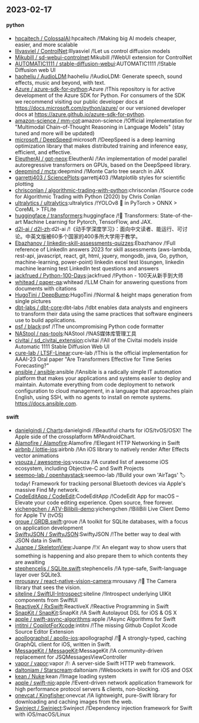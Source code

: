 ## 2023-02-17

#### python
* [hpcaitech / ColossalAI](https://github.com/hpcaitech/ColossalAI):hpcaitech /!Making big AI models cheaper, easier, and more scalable
* [lllyasviel / ControlNet](https://github.com/lllyasviel/ControlNet):lllyasviel /!Let us control diffusion models
* [Mikubill / sd-webui-controlnet](https://github.com/Mikubill/sd-webui-controlnet):Mikubill /!WebUI extension for ControlNet
* [AUTOMATIC1111 / stable-diffusion-webui](https://github.com/AUTOMATIC1111/stable-diffusion-webui):AUTOMATIC1111 /!Stable Diffusion web UI
* [haoheliu / AudioLDM](https://github.com/haoheliu/AudioLDM):haoheliu /!AudioLDM: Generate speech, sound effects, music and beyond, with text.
* [Azure / azure-sdk-for-python](https://github.com/Azure/azure-sdk-for-python):Azure /!This repository is for active development of the Azure SDK for Python. For consumers of the SDK we recommend visiting our public developer docs at https://docs.microsoft.com/python/azure/ or our versioned developer docs at https://azure.github.io/azure-sdk-for-python.
* [amazon-science / mm-cot](https://github.com/amazon-science/mm-cot):amazon-science /!Official implementation for "Multimodal Chain-of-Thought Reasoning in Language Models" (stay tuned and more will be updated)
* [microsoft / DeepSpeed](https://github.com/microsoft/DeepSpeed):microsoft /!DeepSpeed is a deep learning optimization library that makes distributed training and inference easy, efficient, and effective.
* [EleutherAI / gpt-neox](https://github.com/EleutherAI/gpt-neox):EleutherAI /!An implementation of model parallel autoregressive transformers on GPUs, based on the DeepSpeed library.
* [deepmind / mctx](https://github.com/deepmind/mctx):deepmind /!Monte Carlo tree search in JAX
* [garrettj403 / SciencePlots](https://github.com/garrettj403/SciencePlots):garrettj403 /!Matplotlib styles for scientific plotting
* [chrisconlan / algorithmic-trading-with-python](https://github.com/chrisconlan/algorithmic-trading-with-python):chrisconlan /!Source code for Algorithmic Trading with Python (2020) by Chris Conlan
* [ultralytics / ultralytics](https://github.com/ultralytics/ultralytics):ultralytics /!YOLOv8
🚀
in PyTorch > ONNX > CoreML > TFLite
* [huggingface / transformers](https://github.com/huggingface/transformers):huggingface /!🤗
Transformers: State-of-the-art Machine Learning for Pytorch, TensorFlow, and JAX.
* [d2l-ai / d2l-zh](https://github.com/d2l-ai/d2l-zh):d2l-ai /!《动手学深度学习》：面向中文读者、能运行、可讨论。中英文版被60多个国家的400多所大学用于教学。
* [Ebazhanov / linkedin-skill-assessments-quizzes](https://github.com/Ebazhanov/linkedin-skill-assessments-quizzes):Ebazhanov /!Full reference of LinkedIn answers 2023 for skill assessments (aws-lambda, rest-api, javascript, react, git, html, jquery, mongodb, java, Go, python, machine-learning, power-point) linkedin excel test lösungen, linkedin machine learning test LinkedIn test questions and answers
* [jackfrued / Python-100-Days](https://github.com/jackfrued/Python-100-Days):jackfrued /!Python - 100天从新手到大师
* [whitead / paper-qa](https://github.com/whitead/paper-qa):whitead /!LLM Chain for answering questions from documents with citations
* [HugoTini / DeepBump](https://github.com/HugoTini/DeepBump):HugoTini /!Normal & height maps generation from single pictures
* [dbt-labs / dbt-core](https://github.com/dbt-labs/dbt-core):dbt-labs /!dbt enables data analysts and engineers to transform their data using the same practices that software engineers use to build applications.
* [psf / black](https://github.com/psf/black):psf /!The uncompromising Python code formatter
* [NAStool / nas-tools](https://github.com/NAStool/nas-tools):NAStool /!NAS媒体库管理工具
* [civitai / sd_civitai_extension](https://github.com/civitai/sd_civitai_extension):civitai /!All of the Civitai models inside Automatic 1111 Stable Diffusion Web UI
* [cure-lab / LTSF-Linear](https://github.com/cure-lab/LTSF-Linear):cure-lab /!This is the official implementation for AAAI-23 Oral paper "Are Transformers Effective for Time Series Forecasting?"
* [ansible / ansible](https://github.com/ansible/ansible):ansible /!Ansible is a radically simple IT automation platform that makes your applications and systems easier to deploy and maintain. Automate everything from code deployment to network configuration to cloud management, in a language that approaches plain English, using SSH, with no agents to install on remote systems. https://docs.ansible.com.

#### swift
* [danielgindi / Charts](https://github.com/danielgindi/Charts):danielgindi /!Beautiful charts for iOS/tvOS/OSX! The Apple side of the crossplatform MPAndroidChart.
* [Alamofire / Alamofire](https://github.com/Alamofire/Alamofire):Alamofire /!Elegant HTTP Networking in Swift
* [airbnb / lottie-ios](https://github.com/airbnb/lottie-ios):airbnb /!An iOS library to natively render After Effects vector animations
* [vsouza / awesome-ios](https://github.com/vsouza/awesome-ios):vsouza /!A curated list of awesome iOS ecosystem, including Objective-C and Swift Projects
* [seemoo-lab / openhaystack](https://github.com/seemoo-lab/openhaystack):seemoo-lab /!Build your own 'AirTags'
🏷
today! Framework for tracking personal Bluetooth devices via Apple's massive Find My network.
* [CodeEditApp / CodeEdit](https://github.com/CodeEditApp/CodeEdit):CodeEditApp /!CodeEdit App for macOS – Elevate your code editing experience. Open source, free forever.
* [yichengchen / ATV-Bilibili-demo](https://github.com/yichengchen/ATV-Bilibili-demo):yichengchen /!BiliBili Live Client Demo for Apple TV (tvOS)
* [groue / GRDB.swift](https://github.com/groue/GRDB.swift):groue /!A toolkit for SQLite databases, with a focus on application development
* [SwiftyJSON / SwiftyJSON](https://github.com/SwiftyJSON/SwiftyJSON):SwiftyJSON /!The better way to deal with JSON data in Swift.
* [Juanpe / SkeletonView](https://github.com/Juanpe/SkeletonView):Juanpe /!☠️
An elegant way to show users that something is happening and also prepare them to which contents they are awaiting
* [stephencelis / SQLite.swift](https://github.com/stephencelis/SQLite.swift):stephencelis /!A type-safe, Swift-language layer over SQLite3.
* [mrousavy / react-native-vision-camera](https://github.com/mrousavy/react-native-vision-camera):mrousavy /!📸
The Camera library that sees the vision.
* [siteline / SwiftUI-Introspect](https://github.com/siteline/SwiftUI-Introspect):siteline /!Introspect underlying UIKit components from SwiftUI
* [ReactiveX / RxSwift](https://github.com/ReactiveX/RxSwift):ReactiveX /!Reactive Programming in Swift
* [SnapKit / SnapKit](https://github.com/SnapKit/SnapKit):SnapKit /!A Swift Autolayout DSL for iOS & OS X
* [apple / swift-async-algorithms](https://github.com/apple/swift-async-algorithms):apple /!Async Algorithms for Swift
* [intitni / CopilotForXcode](https://github.com/intitni/CopilotForXcode):intitni /!The missing Github Copilot Xcode Source Editor Extension
* [apollographql / apollo-ios](https://github.com/apollographql/apollo-ios):apollographql /!📱
A strongly-typed, caching GraphQL client for iOS, written in Swift.
* [MessageKit / MessageKit](https://github.com/MessageKit/MessageKit):MessageKit /!A community-driven replacement for JSQMessagesViewController
* [vapor / vapor](https://github.com/vapor/vapor):vapor /!💧
A server-side Swift HTTP web framework.
* [daltoniam / Starscream](https://github.com/daltoniam/Starscream):daltoniam /!Websockets in swift for iOS and OSX
* [kean / Nuke](https://github.com/kean/Nuke):kean /!Image loading system
* [apple / swift-nio](https://github.com/apple/swift-nio):apple /!Event-driven network application framework for high performance protocol servers & clients, non-blocking.
* [onevcat / Kingfisher](https://github.com/onevcat/Kingfisher):onevcat /!A lightweight, pure-Swift library for downloading and caching images from the web.
* [Swinject / Swinject](https://github.com/Swinject/Swinject):Swinject /!Dependency injection framework for Swift with iOS/macOS/Linux
